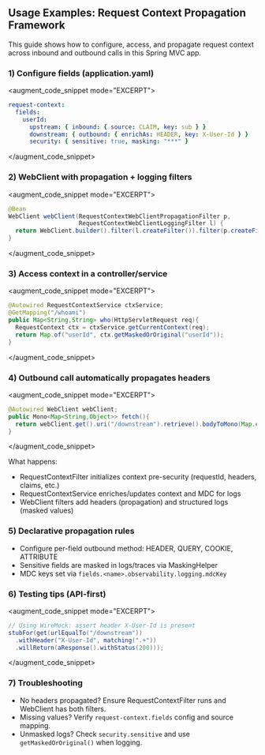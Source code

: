 ## Usage Examples: Request Context Propagation Framework

This guide shows how to configure, access, and propagate request context across inbound and outbound calls in this Spring MVC app.

### 1) Configure fields (application.yaml)
<augment_code_snippet mode="EXCERPT">
````yaml
request-context:
  fields:
    userId:
      upstream: { inbound: { source: CLAIM, key: sub } }
      downstream: { outbound: { enrichAs: HEADER, key: X-User-Id } }
      security: { sensitive: true, masking: "***" }
````
</augment_code_snippet>

### 2) WebClient with propagation + logging filters
<augment_code_snippet mode="EXCERPT">
````java
@Bean
WebClient webClient(RequestContextWebClientPropagationFilter p,
                    RequestContextWebClientLoggingFilter l) {
  return WebClient.builder().filter(l.createFilter()).filter(p.createFilter()).build();
}
````
</augment_code_snippet>

### 3) Access context in a controller/service
<augment_code_snippet mode="EXCERPT">
````java
@Autowired RequestContextService ctxService;
@GetMapping("/whoami")
public Map<String,String> who(HttpServletRequest req){
  RequestContext ctx = ctxService.getCurrentContext(req);
  return Map.of("userId", ctx.getMaskedOrOriginal("userId"));
}
````
</augment_code_snippet>

### 4) Outbound call automatically propagates headers
<augment_code_snippet mode="EXCERPT">
````java
@Autowired WebClient webClient;
public Mono<Map<String,Object>> fetch(){
  return webClient.get().uri("/downstream").retrieve().bodyToMono(Map.class);
}
````
</augment_code_snippet>

What happens:
- RequestContextFilter initializes context pre-security (requestId, headers, claims, etc.)
- RequestContextService enriches/updates context and MDC for logs
- WebClient filters add headers (propagation) and structured logs (masked values)

### 5) Declarative propagation rules
- Configure per-field outbound method: HEADER, QUERY, COOKIE, ATTRIBUTE
- Sensitive fields are masked in logs/traces via MaskingHelper
- MDC keys set via `fields.<name>.observability.logging.mdcKey`

### 6) Testing tips (API-first)
<augment_code_snippet mode="EXCERPT">
````java
// Using WireMock: assert header X-User-Id is present
stubFor(get(urlEqualTo("/downstream"))
  .withHeader("X-User-Id", matching(".+"))
  .willReturn(aResponse().withStatus(200)));
````
</augment_code_snippet>

### 7) Troubleshooting
- No headers propagated? Ensure RequestContextFilter runs and WebClient has both filters.
- Missing values? Verify `request-context.fields` config and source mapping.
- Unmasked logs? Check `security.sensitive` and use `getMaskedOrOriginal()` when logging.

